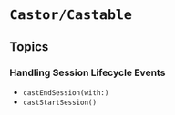 # ``Castor/Castable``

## Topics

### Handling Session Lifecycle Events

- ``castEndSession(with:)``
- ``castStartSession()``
